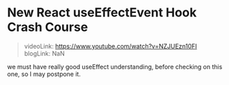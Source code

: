 #   New React useEffectEvent Hook Crash Course

>   videoLink:  https://www.youtube.com/watch?v=NZJUEzn10FI
>   blogLink:   NaN

we must have really good useEffect understanding, before checking on this one, so I may postpone it.